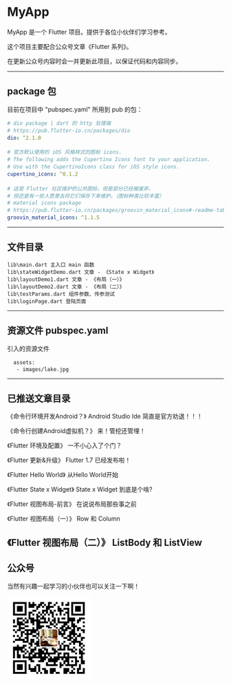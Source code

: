 # MyApp
MyApp 是一个 Flutter 项目。提供于各位小伙伴们学习参考。

这个项目主要配合公众号文章《Flutter 系列》。

在更新公众号内容时会一并更新此项目，以保证代码和内容同步。

---

## package 包

目前在项目中 "pubspec.yaml" 所用到 pub 的包：

```yml
# dio package | dart 的 http 处理端
# https://pub.flutter-io.cn/packages/dio
dio: ^2.1.0

# 官方默认使用的 iOS 风格样式的图标 icons.
# The following adds the Cupertino Icons font to your application.
# Use with the CupertinoIcons class for iOS style icons.
cupertino_icons: ^0.1.2

# 这是 Flutter 社区维护的公共图标，但是部分已经被废弃，
# 但还是有一些人愿意去将它们保存下来维护。（图标种类比较丰富）
# material icons package
# https://pub.flutter-io.cn/packages/groovin_material_icons#-readme-tab-
groovin_material_icons: ^1.1.5
```

---

## 文件目录

```
lib\main.dart 主入口 main 函数
lib\stateWidgetDemo.dart 文章 - 《State x Widget》
lib\layoutDemo1.dart 文章 - 《布局（一）》
lib\layoutDemo2.dart 文章 - 《布局（二）》
lib\testParams.dart 组件参数、传参测试
lib\loginPage.dart 登陆页面
```

---

## 资源文件 pubspec.yaml
引入的资源文件
```
  assets: 
   - images/lake.jpg
```
---

## 已推送文章目录

《命令行环境开发Android？》
Android Studio Ide 简直是官方劝退！！！

《命令行创建Android虚拟机？》
来！管挖还管埋！

《Flutter 环境及配置》
一不小心入了个门？

《Flutter 更新&升级》
Flutter 1.7 已经发布啦！

《Flutter Hello World》
从Hello World开始

《Flutter State x Widget》
State x Widget 到底是个啥?

《Flutter 视图布局-前言》
在说说布局那些事之前

《Flutter 视图布局（一）》
Row 和 Column

《Flutter 视图布局（二）》
ListBody 和 ListView
---

## 公众号

当然有兴趣一起学习的小伙伴也可以关注一下啊！

<img src="./screenshots/qrcode_for_mp_weixin.jpg" alt="公众号二维码"/>